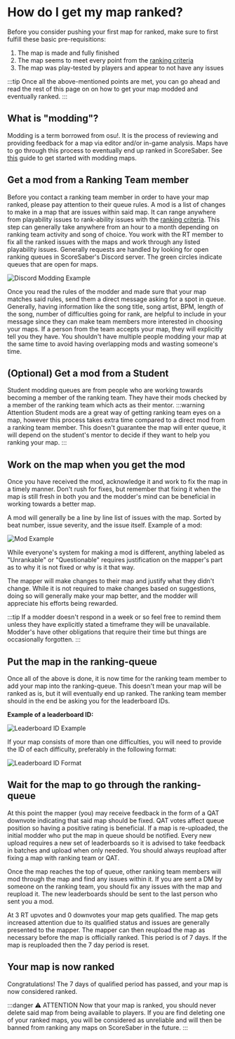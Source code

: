 # How do I get my map ranked?
Before you consider pushing your first map for ranked, make sure to first fulfill these basic pre-requisitions:

 1. The map is made and fully finished
 2. The map seems to meet every point from the [ranking criteria](/criteria/)
 3. The map was play-tested by players and appear to not have any issues

:::tip
Once all the above-mentioned points are met, you can go ahead and read the rest of this page on on how to get your map modded and eventually ranked.
:::


## What is "modding"?
Modding is a term borrowed from osu!. It is the process of reviewing and providing feedback for a map via editor and/or in-game analysis. Maps have to go through this process to eventually end up ranked in ScoreSaber.
See [this](https://bit.ly/ScoreSaberModding) guide to get started with modding maps.



## Get a mod from a Ranking Team member

Before you contact a ranking team member in order to have your map ranked, please pay attention to their queue rules. A mod is a list of changes to make in a map that are issues within said map. It can range anywhere from playability issues to rank-ability issues with the [ranking criteria](./criteria). This step can generally take anywhere from an hour to a month depending on ranking team activity and song of choice. You work with the RT member to fix all the ranked issues with the maps and work through any listed playability issues. Generally requests are handled by looking for open ranking queues in ScoreSaber's Discord server. The green circles indicate queues that are open for maps.

![Discord Modding Example](~@images/ranking/how-to-rank-map/discord-modding.png)

Once you read the rules of the modder and made sure that your map matches said rules, send them a direct message asking for a spot in queue. Generally, having information like the song title, song artist, BPM, length of the song, number of difficulties going for rank, are helpful to include in your message since they can make team members more interested in choosing your maps.
If a person from the team accepts your map, they will explicitly tell you they have. You shouldn't have multiple people modding your map at the same time to avoid having overlapping mods and wasting someone's time.

## (Optional) Get a mod from a Student

Student modding queues are from people who are working towards becoming a member of the ranking team. They have their mods checked by a member of the ranking team which acts as their mentor.
:::warning Attention
Student mods are a great way of getting ranking team eyes on a map, however this process takes extra time compared to a direct mod from a ranking team member. This doesn't guarantee the map will enter queue, it will depend on the student's mentor to decide if they want to help you ranking your map.
:::

## Work on the map when you get the mod

Once you have received the mod, acknowledge it and work to fix the map in a timely manner. Don't rush for fixes, but remember that fixing it when the map is still fresh in both you and the modder's mind can be beneficial in working towards a better map.

A mod will generally be a line by line list of issues with the map. Sorted by beat number, issue severity, and the issue itself. Example of a mod:

![Mod Example](~@images/ranking/how-to-rank-map/mod-example.png)

While everyone's system for making a mod is different, anything labeled as "Unrankable" or "Questionable" requires justification on the mapper's part as to why it is not fixed or why is it that way.

The mapper will make changes to their map and justify what they didn't change. While it is not required to make changes based on suggestions, doing so will generally make your map better, and the modder will appreciate his efforts being rewarded.

:::tip
If a modder doesn't respond in a week or so feel free to remind them unless they have explicitly stated a timeframe they will be unavailable. Modder's have other obligations that require their time but things are occasionally forgotten.
:::

## Put the map in the ranking-queue

Once all of the above is done, it is now time for the ranking team member to add your map into the ranking-queue. This doesn't mean your map will be ranked as is,  but it will eventually end up ranked.
The ranking team member should in the end be asking you for the leaderboard IDs.   

**Example of a leaderboard ID:**

![Leaderboard ID Example](~@images/ranking/how-to-rank-map/leaderboard-id.png)

If your map consists of more than one difficulties, you will need to provide the ID of each difficulty, preferably in the following format:

![Leaderboard ID Format](~@images/ranking/how-to-rank-map/leaderboard-id-format.png)

## Wait for the map to go through the ranking-queue

At this point the mapper (you) may receive feedback in the form of a QAT downvote indicating that said map should be fixed. QAT votes affect queue position so having a positive rating is beneficial. If a map is re-uploaded, the initial modder who put the map in queue should be notified. Every new upload requires a new set of leaderboards so it is advised to take feedback in batches and upload when only needed. You should always reupload after fixing a map with ranking team or QAT.

Once the map reaches the top of queue, other ranking team members will mod through the map and find any issues within it. If you are sent a DM by someone on the ranking team, you should fix any issues with the map and reupload it. The new leaderboards should be sent to the last person who sent you a mod.

At 3 RT upvotes and 0 downvotes your map gets qualified. The map gets increased attention due to its qualified status and issues are generally presented to the mapper. The mapper can then reupload the map as necessary before the map is officially ranked. This period is of 7 days. If the map is reuploaded then the 7 day period is reset.

## Your map is now ranked

Congratulations! The 7 days of qualified period has passed, and your map is now considered ranked.

:::danger ⚠️ ATTENTION
Now that your map is ranked, you should never delete said map from being available to players. If you are find deleting one of your ranked maps, you will be considered as unreliable and will then be banned from ranking any maps on ScoreSaber in the future.
:::
